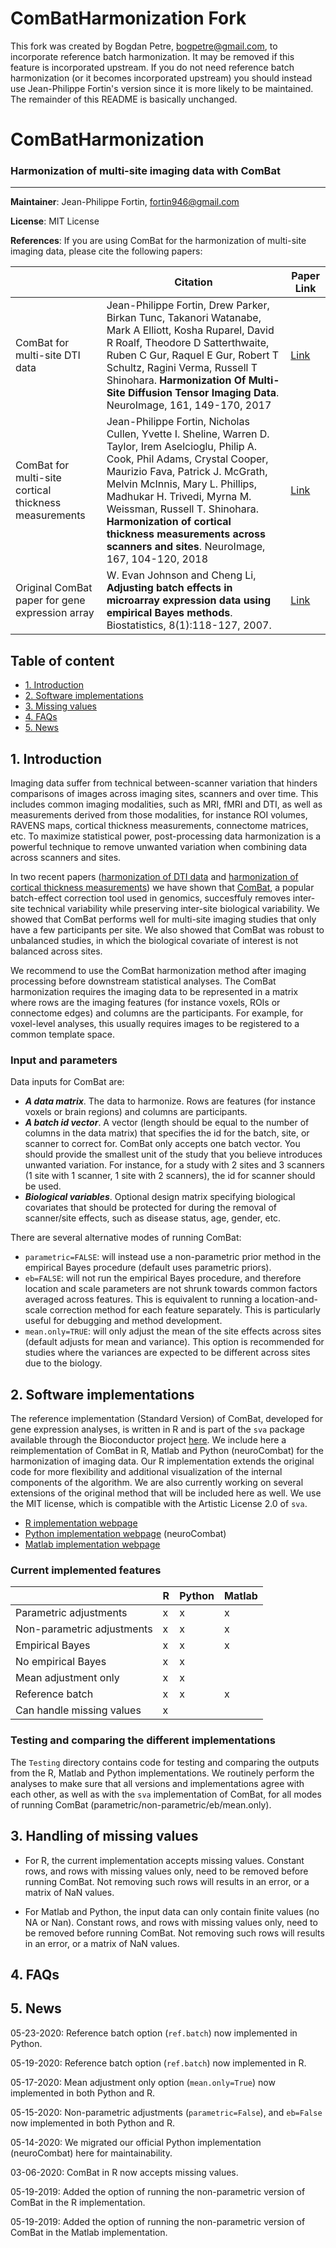 # ComBatHarmonization Fork

This fork was created by Bogdan Petre, bogpetre@gmail.com, to incorporate reference batch harmonization. It may be removed if this feature is incorporated upstream. If you do not need reference batch harmonization (or it becomes incorporated upstream) you should instead use Jean-Philippe Fortin's version since it is more likely to be maintained. The remainder of this README is basically unchanged.

# ComBatHarmonization
### Harmonization of multi-site imaging data with ComBat

--------
**Maintainer**: Jean-Philippe Fortin, fortin946@gmail.com

**License**: MIT License 

**References**: If you are using ComBat for the harmonization of multi-site imaging data, please cite the following papers:


|       | Citation     | Paper Link
| -------------  | -------------  | -------------  |
| ComBat for multi-site DTI data    | Jean-Philippe Fortin, Drew Parker, Birkan Tunc, Takanori Watanabe, Mark A Elliott, Kosha Ruparel, David R Roalf, Theodore D Satterthwaite, Ruben C Gur, Raquel E Gur, Robert T Schultz, Ragini Verma, Russell T Shinohara. **Harmonization Of Multi-Site Diffusion Tensor Imaging Data**. NeuroImage, 161, 149-170, 2017  |[Link](https://www.sciencedirect.com/science/article/pii/S1053811917306948?via%3Dihub#!)| 
| ComBat for multi-site cortical thickness measurements    | Jean-Philippe Fortin, Nicholas Cullen, Yvette I. Sheline, Warren D. Taylor, Irem Aselcioglu, Philip A. Cook, Phil Adams, Crystal Cooper, Maurizio Fava, Patrick J. McGrath, Melvin McInnis, Mary L. Phillips, Madhukar H. Trivedi, Myrna M. Weissman, Russell T. Shinohara. **Harmonization of cortical thickness measurements across scanners and sites**. NeuroImage, 167, 104-120, 2018  |[Link](https://www.sciencedirect.com/science/article/pii/S105381191730931X)| 
| Original ComBat paper for gene expression array    |  W. Evan Johnson and Cheng Li, **Adjusting batch effects in microarray expression data using empirical Bayes methods**. Biostatistics, 8(1):118-127, 2007.      | [Link](https://academic.oup.com/biostatistics/article/8/1/118/252073/Adjusting-batch-effects-in-microarray-expression) |


## Table of content
- [1. Introduction](#id-section1)
- [2. Software implementations](#id-section2)
- [3. Missing values](#id-section3)
- [4. FAQs](#id-section3)
- [5. News](#id-section3)

<div id='id-section1'/>

## 1. Introduction

Imaging data suffer from technical between-scanner variation that hinders comparisons of images across imaging sites, scanners and over time. This includes common imaging modalities, such as MRI, fMRI and DTI, as well as measurements derived from those modalities, for instance ROI volumes, RAVENS maps, cortical thickness measurements, connectome matrices, etc. To maximize statistical power, post-processing data harmonization is a powerful technique to remove unwanted variation when combining data across scanners and sites. 

In two recent papers ([harmonization of DTI data](https://www.sciencedirect.com/science/article/pii/S1053811917306948?via%3Dihub#!) and [harmonization of cortical thickness measurements](https://www.sciencedirect.com/science/article/pii/S105381191730931X)) we have shown that [ComBat](https://academic.oup.com/biostatistics/article/8/1/118/252073/Adjusting-batch-effects-in-microarray-expression), a popular batch-effect correction tool used in genomics, succesffuly removes inter-site technical variability while preserving inter-site biological variability. We showed that ComBat performs well for multi-site imaging studies that only have a few participants per site. We also showed that ComBat was robust to unbalanced studies, in which the biological covariate of interest is not balanced across sites. 

We recommend to use the ComBat harmonization method after imaging processing before downstream statistical analyses. The ComBat harmonization requires the imaging data to be represented in a matrix where rows are the imaging features (for instance voxels, ROIs or connectome edges) and columns are the participants. For example, for voxel-level analyses, this usually requires images to be registered to a common template space. 

### Input and parameters

Data inputs for ComBat are:
- ***A data matrix***. The data to harmonize. Rows are features (for instance voxels or brain regions) and columns are participants. 
- ***A batch id vector***. A vector (length should be equal to the number of columns in the data matrix) that specifies the id for the batch, site, or scanner to correct for. ComBat only accepts one batch vector. You should provide the smallest unit of the study that you believe introduces unwanted variation. For instance, for a study with 2 sites and 3 scanners (1 site with 1 scanner, 1 site with 2 scanners), the id for scanner should be used. 
- ***Biological variables***. Optional design matrix specifying biological covariates that should be protected for during the removal of scanner/site effects, such as disease status, age, gender, etc. 

There are several alternative modes of running ComBat:
- ```parametric=FALSE```: will instead use a non-parametric prior method in the empirical Bayes procedure (default uses parametric priors).
- ```eb=FALSE```: will not run the empirical Bayes procedure, and therefore location and scale parameters are not shrunk towards common factors averaged across features. This is equivalent to running a location-and-scale correction method for each feature separately. This is particularly useful for debugging and method development. 
- ```mean.only=TRUE```: will only adjust the mean of the site effects across sites (default adjusts for mean and variance). This option is recommended for studies where the variances are expected to be different across sites due to the biology. 


<div id='id-section2'/>

## 2. Software implementations

The reference implementation (Standard Version) of ComBat, developed for gene expression analyses, is written in R and is part of the `sva` package available through the Bioconductor project [here](https://bioconductor.org/packages/release/bioc/html/sva.html). We include here a reimplementation of ComBat in R, Matlab and Python (neuroCombat) for the harmonization of imaging data. Our R implementation extends the original code for more flexibility and additional visualization of the internal components of the algorithm. We are also currently working on several extensions of the original method that will be included here as well. We use the MIT license, which is compatible with the Artistic License 2.0 of `sva`. 

- [R implementation webpage](https://github.com/Jfortin1/ComBatHarmonization/tree/master/R)
- [Python implementation webpage](https://github.com/Jfortin1/ComBatHarmonization/tree/master/Python) (neuroCombat)
- [Matlab implementation webpage](https://github.com/Jfortin1/ComBatHarmonization/tree/master/Matlab)

### Current implemented features

|                | R | Python | Matlab |
|----------------|---|--------|--------|
| Parametric adjustments     | x | x      | x      |
| Non-parametric adjustments | x | x      | x      |
| Empirical Bayes   | x |   x     | x      |
| No empirical Bayes   | x |    x    |       |
| Mean adjustment only | x |    x    |        |
| Reference batch | x |    x    |   x    |
| Can handle missing values | x |        |        |


### Testing and comparing the different implementations

The `Testing` directory contains code for testing and comparing the outputs from the R, Matlab and Python implementations. We routinely perform the analyses to make sure that all versions and implementations agree with each other, as well as with the ```sva``` implementation of ComBat, for all modes of running ComBat (parametric/non-parametric/eb/mean.only).  

<div id='id-section3'/>

## 3. Handling of missing values

- For R, the current implementation accepts missing values. Constant rows, and rows with missing values only, need to be removed before running ComBat. Not removing such rows will results in an error, or a matrix of NaN values. 

- For Matlab and Python, the input data can only contain finite values (no NA or Nan). Constant rows, and rows with missing values only, need to be removed before running ComBat. Not removing such rows will results in an error, or a matrix of NaN values. 

<div id='id-section4'/>

## 4. FAQs

<div id='id-section5'/>

## 5. News

05-23-2020: Reference batch option (```ref.batch```) now implemented in Python.

05-19-2020: Reference batch option (```ref.batch```) now implemented in R. 

05-17-2020: Mean adjustment only option (```mean.only=True```) now implemented in both Python and R.

05-15-2020: Non-parametric adjustments (```parametric=False```), and ```eb=False``` now implemented in both Python and R.

05-14-2020: We migrated our official Python implementation (neuroCombat) here for maintainability. 

03-06-2020: ComBat in R now accepts missing values.

05-19-2019: Added the option of running the non-parametric version of ComBat in the R implementation. 

05-19-2019: Added the option of running the non-parametric version of ComBat in the Matlab implementation. 










